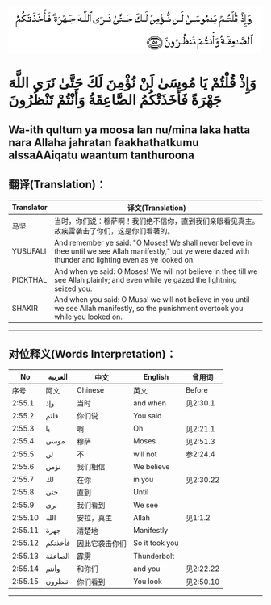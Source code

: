 ![002:055](images/002_055.gif)

#  وَإِذْ قُلْتُمْ يَا مُوسَىٰ لَنْ نُؤْمِنَ لَكَ حَتَّىٰ نَرَى اللَّهَ جَهْرَةً فَأَخَذَتْكُمُ الصَّاعِقَةُ وَأَنْتُمْ تَنْظُرُونَ 

## Wa-ith qultum ya moosa lan nu/mina laka hatta nara Allaha jahratan faakhathatkumu alssaAAiqatu waantum tanthuroona

## 翻译(Translation)：

| Translator | 译文(Translation)                                            |
| ---------- | ------------------------------------------------------------ |
| 马坚       | 当时，你们说：穆萨啊！我们绝不信你，直到我们亲眼看见真主。故疾雷袭击了你们，这是你们看著的。 |
| YUSUFALI   | And remember ye said: "O Moses! We shall never believe in thee until we see Allah manifestly," but ye were dazed with thunder and lighting even as ye looked on. |
| PICKTHAL   | And when ye said: O Moses! We will not believe in thee till we see Allah plainly; and even while ye gazed the lightning seized you. |
| SHAKIR     | And when you said: O Musa! we will not believe in you until we see Allah manifestly, so the punishment overtook you while you looked on. |

---

## 对位释义(Words Interpretation)：

| No      | العربية | 中文           | English        | 曾用词    |
| ------- | ------- | -------------- | -------------- | --------- |
| 序号    | 阿文    | Chinese        | 英文           | Before    |
| 2:55.1  | وإذ     | 当时           | and when       | 见2:30.1  |
| 2:55.2  | قلتم    | 你们说         | You said       |           |
| 2:55.3  | يا      | 啊             | Oh             | 见2:21.1  |
| 2:55.4  | موسى    | 穆萨           | Moses          | 见2:51.3  |
| 2:55.5  | لن      | 不             | will not       | 参2:24.4  |
| 2:55.6  | نؤمن    | 我们相信       | We believe     |           |
| 2:55.7  | لك      | 在你           | in you         | 见2:30.22 |
| 2:55.8  | حتى     | 直到           | Until          |           |
| 2:55.9  | نرى     | 我们看到       | We see         |           |
| 2:55.10 | الله    | 安拉，真主     | Allah          | 见1:1.2   |
| 2:55.11 | جهرة    | 清楚地         | Manifestly     |           |
| 2:55.12 | فأخذتكم | 因此它袭击你们 | So it took you |           |
| 2:55.13 | الصاعقة | 霹雳           | Thunderbolt    |           |
| 2:55.14 | وأنتم   | 和你们         | and you        | 见2:22.22 |
| 2:55.15 | تنظرون  | 你们看到       | You look       | 见2:50.10 |

---
